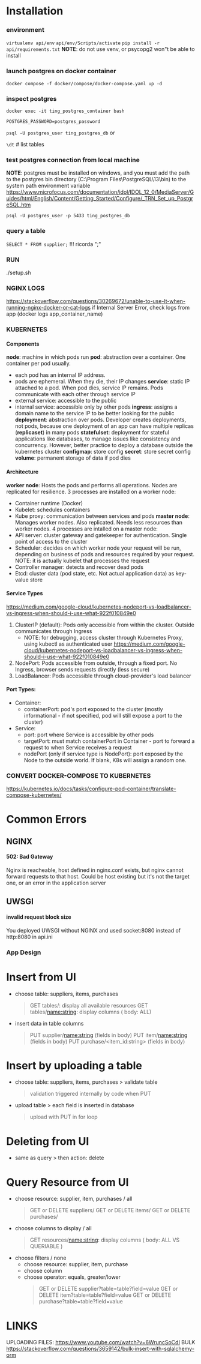 # Installation

### environment
```virtualenv api/env```
```api/env/Scripts/activate```
```pip install -r api/requirements.txt```
**NOTE**: do not use venv, or psycopg2 won"t be able to install

### launch postgres on docker container
```docker compose -f docker/compose/docker-compose.yaml up -d```

### inspect postgres 
```docker exec -it ting_postgres_container bash```  

```POSTGRES_PASSWORD=postgres_password```  

```psql -U postgres_user ting_postgres_db``` or 
  
```\dt``` # list tables

### test postgres connection from local machine

**NOTE**: postgres must be installed on windows, and you must add the path to the postgres bin directory (C:\Program Files\PostgreSQL\13\bin) to the system path environment variable
https://www.microfocus.com/documentation/idol/IDOL_12_0/MediaServer/Guides/html/English/Content/Getting_Started/Configure/_TRN_Set_up_PostgreSQL.htm

```psql -U postgres_user -p 5433 ting_postgres_db``` 

### query a table

```SELECT * FROM supplier;``` !!! ricorda ";" 

### RUN
./setup.sh 

### NGINX LOGS
https://stackoverflow.com/questions/30269672/unable-to-use-lt-when-running-nginx-docker-or-cat-logs
if Internal Server Error, check logs from app (docker logs app_container_name)

### KUBERNETES
#### Components
**node**: machine in which pods run
**pod**: abstraction over a container. One container per pod usually.
- each pod has an internal IP address.
- pods are ephemeral. When they die, their IP changes
**service**: static IP attached to a pod. When pod dies, service IP remains. Pods communicate with each other through service IP
- external service: accessible to the public
- internal service: accessible only by other pods
**ingress**: assigns a domain name to the service IP to be better looking for the public
**deployment**: abstraction over pods. Developer creates deployments, not pods, because one deployment of an app can have multiple replicas (**replicaset**) in many pods
**statefulset**: deployment for stateful applications like databases, to manage issues like consistency and concurrency. However, better practice to deploy a database outside the kubernetes cluster
**configmap**: store config
**secret**: store secret config
**volume**: permanent storage of data if pod dies

#### Architecture
**worker node**: Hosts the pods and performs all operations. Nodes are replicated for resilience. 3 processes are installed on a worker node:
- Container runtime (Docker)
- Kubelet: schedules containers
- Kube proxy: communication between services and pods
**master node**: Manages worker nodes. Also replicated. Needs less resources than worker nodes. 4 processes are intalled on a master node:
- API server: cluster gateway and gatekeeper for authentication. Single point of access to the cluster
- Scheduler: decides on which worker node your request will be run, depending on business of pods and resources required by your request. NOTE: it is actually kubelet that processes the request
- Controller manager: detects and recover dead pods
- Etcd: cluster data (pod state, etc. Not actual application data) as key-value store

#### Service Types
https://medium.com/google-cloud/kubernetes-nodeport-vs-loadbalancer-vs-ingress-when-should-i-use-what-922f010849e0
1. ClusterIP (default): Pods only accessible from within the cluster. Outside communicates through Ingress
    - NOTE: for debugging, access cluster through Kubernetes Proxy, using kubectl as authenticated user https://medium.com/google-cloud/kubernetes-nodeport-vs-loadbalancer-vs-ingress-when-should-i-use-what-922f010849e0
2. NodePort: Pods accessible from outside, through a fixed port. No Ingress, browser sends requests directly (less secure)
3. LoadBalancer: Pods accessible through cloud-provider's load balancer

#### Port Types:
- Container:
    - containerPort: pod's port exposed to the cluster (mostly informational - if not specified, pod will still expose a port to the cluster)
- Service:
    - port: port where Service is accessible by other pods
    - targetPort: must match containerPort in Container - port to forward a request to when Service receives a request 
    - nodePort (only if service type is NodePort): port exposed by the Node to the outside world. If blank, K8s will assign a random one.

### CONVERT DOCKER-COMPOSE TO KUBERNETES
https://kubernetes.io/docs/tasks/configure-pod-container/translate-compose-kubernetes/

# Common Errors
## NGINX
#### 502: Bad Gateway
Nginx is reacheable, host defined in nginx.conf exists, but nginx cannot forward requests to that host. Could be host existing but it's not the target one, or an error in the application server

## UWSGI
#### invalid request block size
You deployed UWSGI without NGINX and used socket:8080 instead of http:8080 in api.ini

### App Design
# Insert from UI
- choose table: suppliers, items, purchases
    > GET tables/: display all available resources
    > GET tables/<name:string>: display columns ( body: ALL)
- insert data in table columns
    > PUT supplier/<name:string> (fields in body)
    > PUT item/<name:string> (fields in body)
    > PUT purchase/<item_id:string> (fields in body)

# Insert by uploading a table
- choose table: suppliers, items, purchases > validate table
    > validation triggered internally by code when PUT
- upload table > each field is inserted in database
    > upload with PUT in for loop

# Deleting from UI
- same as query > then action: delete

# Query Resource from UI
- choose resource: supplier, item, purchases / all
    > GET or DELETE suppliers/
    > GET or DELETE items/
    > GET or DELETE purchases/
- choose columns to display / all
    > GET resources/<name:string>: display columns ( body: ALL VS QUERIABLE )
- choose filters / none
    - choose resource: supplier, item, purchase
    - choose column
    - choose operator: equals, greater/lower
        > GET or DELETE supplier?table=table?field=value
        > GET or DELETE item?table=table?field=value
        > GET or DELETE purchase?table=table?field=value

# LINKS
UPLOADING FILES: https://www.youtube.com/watch?v=6WruncSoCdI
BULK https://stackoverflow.com/questions/3659142/bulk-insert-with-sqlalchemy-orm
